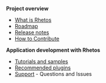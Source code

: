 **Project overview**

* [What is Rhetos](https://github.com/Rhetos/Rhetos/wiki/What-is-Rhetos)
* [Roadmap](https://github.com/Rhetos/Rhetos/wiki/Rhetos-platform-roadmap)
* [Release notes](https://github.com/Rhetos/Rhetos/blob/master/ChangeLog.md)
* [How to Contribute](https://github.com/Rhetos/Rhetos/wiki/How-to-Contribute)

**Application development with Rhetos**

* [Tutorials and samples](https://github.com/Rhetos/Rhetos/wiki/Home#application-development-with-rhetos)
* [Recommended plugins](https://github.com/Rhetos/Rhetos/wiki/Home#recommended-plugins)
* [Support](https://github.com/Rhetos/Rhetos/issues) - Questions and Issues
